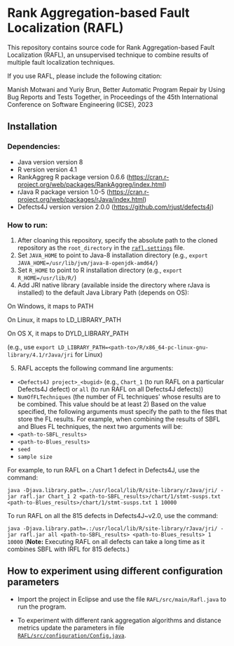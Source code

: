 # Rank Aggregation-based Fault Localization (RAFL)

This repository contains source code for Rank Aggregation-based Fault Localization (RAFL), an unsupervised technique to combine results of multiple fault localization techniques. 

If you use RAFL, please include the following citation:

Manish Motwani and Yuriy Brun, Better Automatic Program Repair by Using Bug Reports and Tests Together, in Proceedings of the 45th International Conference on Software Engineering (ICSE), 2023

## Installation
### Dependencies:
- Java version version 8
- R version version 4.1
- RankAggreg R package version 0.6.6 (https://cran.r-project.org/web/packages/RankAggreg/index.html)
- rJava R package version 1.0-5 (https://cran.r-project.org/web/packages/rJava/index.html)
- Defects4J version version 2.0.0 (https://github.com/rjust/defects4j) 

### How to run:
1. After cloaning this repository, specify the absolute path to the cloned repository as the `root_directory` in the [`rafl.settings`](https://github.com/LASER-UMASS/RAFL/blob/main/rafl.settings) file. 
2. Set `JAVA_HOME` to point to Java-8 installation directory (e.g., `export JAVA_HOME=/usr/lib/jvm/java-8-openjdk-amd64/`)
3. Set `R_HOME` to point to R installation directory (e.g., `export R_HOME=/usr/lib/R/`)
4. Add JRI native library (available inside the directory where rJava is installed) to the default Java Library Path (depends on OS):

On Windows, it maps to PATH

On Linux, it maps to LD_LIBRARY_PATH

On OS X, it maps to DYLD_LIBRARY_PATH 

(e.g., use `export LD_LIBRARY_PATH=<path-to>/R/x86_64-pc-linux-gnu-library/4.1/rJava/jri` for Linux) 

5. RAFL accepts the following command line arguments:

- `<Defects4J project>_<bugid>` (e.g., `Chart_1` (to run RAFL on a particular Defects4J defect) or `all` (to run RAFL on all Defects4J defects))
- `NumOfFLTechniques` (the number of FL techniques' whose results are to be combined. This value should be at least 2)
Based on the value specified, the following arguments must specify the path to the files that store the FL results. 
For example, when combining the results of SBFL and Blues FL techniques, the next two arguments will be: 
- `<path-to-SBFL_results>` 
- `<path-to-Blues_results>`
- `seed`
- `sample size`

For example, to run RAFL on a Chart 1 defect in Defects4J, use the command:

`java -Djava.library.path=.:/usr/local/lib/R/site-library/rJava/jri/ -jar rafl.jar Chart_1 2 <path-to-SBFL_results>/chart/1/stmt-susps.txt <path-to-Blues_results>/chart/1/stmt-susps.txt 1 10000`

To run RAFL on all the 815 defects in Defects4J~v2.0, use the command:

`java -Djava.library.path=.:/usr/local/lib/R/site-library/rJava/jri/ -jar rafl.jar all <path-to-SBFL_results> <path-to-Blues_results> 1 10000` 
(**Note:** Executing RAFL on all defects can take a long time as it combines SBFL with IRFL for 815 defects.)

## How to experiment using different configuration parameters

- Import the project in Eclipse and use the file `RAFL/src/main/Rafl.java` to run the program. 

- To experiment with different rank aggregation algorithms and distance metrics update the parameters 
in file [`RAFL/src/configuration/Config.java`](https://github.com/LASER-UMASS/RAFL/blob/main/src/configuration/Config.java). 
